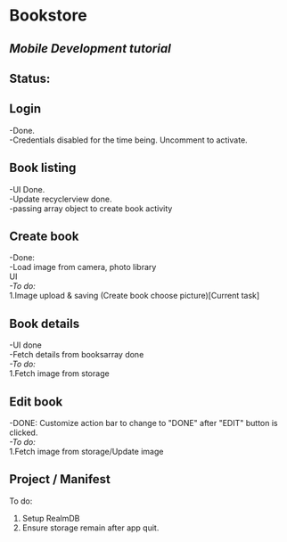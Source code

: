 # Bookstore
## *Mobile Development tutorial*

## Status:
## **Login** <br/>
-Done. <br/>
-Credentials disabled for the time being. Uncomment to activate. <br/>

## **Book listing** <br/>
-UI Done. <br/>
-Update recyclerview done. <br/>
-passing array object to create book activity <br/>

## **Create book** <br/>
-Done:<br/>
 -Load image from camera, photo library<br/>
UI <br/>
*-To do:* <br/>
1.Image upload & saving (Create book choose picture)[Current task] <br/> 

## **Book details** <br/>
-UI done <br/>
-Fetch details from booksarray done <br/>
*-To do:* <br/>
1.Fetch image from storage <br/>

## **Edit book** <br/>
-DONE: Customize action bar to change to "DONE" after "EDIT" button is clicked. <br/>
*-To do:* <br/>
1.Fetch image from storage/Update image <br/>

## **Project / Manifest** <br/>
To do: <br/>
1. Setup RealmDB
2. Ensure storage remain after app quit.
